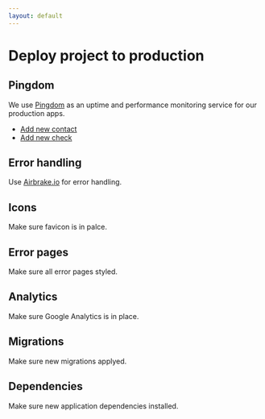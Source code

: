 ```yaml
---
layout: default
---
```


# Deploy project to production

## Pingdom

We use [Pingdom](https://flatstack.basecamphq.com/W5089997) as an uptime and performance monitoring service for our production apps.

* [Add new contact](https://my.pingdom.com/contacts)
* [Add new check](https://my.pingdom.com/checks)


## Error handling

Use [Airbrake.io](https://flatstack.basecamphq.com/W5071773) for error handling.

## Icons

Make sure favicon is in palce.

## Error pages

Make sure all error pages styled.

## Analytics

Make sure Google Analytics is in place.

## Migrations

Make sure new migrations applyed.

## Dependencies

Make sure new application dependencies installed.